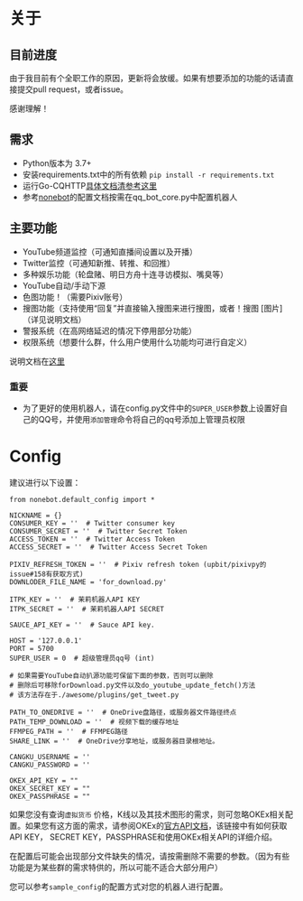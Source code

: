 # 关于	

## 目前进度

由于我目前有个全职工作的原因，更新将会放缓。如果有想要添加的功能的话请直接提交pull request，或者issue。

感谢理解！

## 需求

* Python版本为 3.7+
* 安装requirements.txt中的所有依赖 `pip install -r requirements.txt`
* 运行Go-CQHTTP[具体文档清参考这里](https://github.com/Mrs4s/go-cqhttp)
* 参考[nonebot](https://github.com/nonebot/nonebot)的配置文档按需在qq_bot_core.py中配置机器人

## 主要功能

* YouTube频道监控（可通知直播间设置以及开播）
* Twitter监控（可通知新推、转推、和回推）
* 多种娱乐功能（轮盘赌、明日方舟十连寻访模拟、嘴臭等）
* YouTube自动/手动下源
* 色图功能！（需要Pixiv账号）
* 搜图功能（支持使用“回复”并直接输入搜图来进行搜图，或者！搜图 [图片]（详见说明文档）
* 警报系统（在高网络延迟的情况下停用部分功能）
* 权限系统（想要什么群，什么用户使用什么功能均可进行自定义）

说明文档在[这里](https://github.com/remiliacn/Lingye-Bot)

### 重要
* 为了更好的使用机器人，请在config.py文件中的`SUPER_USER`参数上设置好自己的QQ号，并使用`添加管理`命令将自己的qq号添加上管理员权限


# Config
建议进行以下设置：

```python3
from nonebot.default_config import *

NICKNAME = {}
CONSUMER_KEY = ''  # Twitter consumer key
CONSUMER_SECRET = ''  # Twitter Secret Token
ACCESS_TOKEN = ''  # Twitter Access Token
ACCESS_SECRET = ''  # Twitter Access Secret Token

PIXIV_REFRESH_TOKEN = ''  # Pixiv refresh token (upbit/pixivpy的issue#158有获取方式)
DOWNLODER_FILE_NAME = 'for_download.py'

ITPK_KEY = ''  # 茉莉机器人API KEY
ITPK_SECRET = ''  # 茉莉机器人API SECRET

SAUCE_API_KEY = ''  # Sauce API key.

HOST = '127.0.0.1'
PORT = 5700
SUPER_USER = 0  # 超级管理员qq号 (int)

# 如果需要YouTube自动扒源功能可保留下面的参数，否则可以删除
# 删除后可移除forDownload.py文件以及do_youtube_update_fetch()方法
# 该方法存在于./awesome/plugins/get_tweet.py

PATH_TO_ONEDRIVE = ''  # OneDrive盘路径，或服务器文件路径终点
PATH_TEMP_DOWNLOAD = ''  # 视频下载的缓存地址
FFMPEG_PATH = ''  # FFMPEG路径
SHARE_LINK = ''  # OneDrive分享地址，或服务器目录根地址。

CANGKU_USERNAME = ''
CANGKU_PASSWORD = ''

OKEX_API_KEY = ""
OKEX_SECRET_KEY = ""
OKEX_PASSPHRASE = ""
```

如果您没有查询`虚拟货币`
价格，K线以及其技术图形的需求，则可忽略OKEx相关配置。如果您有这方面的需求，请参阅OKEx的[官方API文档](https://www.okex.com/docs/zh/#README)，该链接中有如何获取API KEY， SECRET
KEY，PASSPHRASE和使用OKEx相关API的详细介绍。

在配置后可能会出现部分文件缺失的情况，请按需删除不需要的参数。（因为有些功能是为某些群的需求特供的，所以可能不适合大部分用户）

您可以参考`sample_config`的配置方式对您的机器人进行配置。
